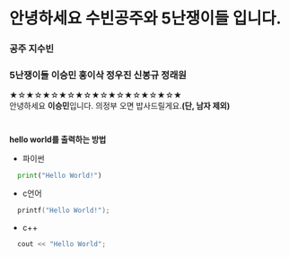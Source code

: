 # 안녕하세요 수빈공주와 5난쟁이들 입니다.
### 공주 지수빈
### 5난쟁이들 이승민 홍이삭 정우진 신봉규 정래원
  
★☆★☆★☆★☆★☆★☆★☆★☆★☆★☆★<br>
안녕하세요 **이승민**입니다.
의정부 오면 밥사드릴게요.**(단, 남자 제외)**
<br>
#
**hello world를 출력하는 방법**
* 파이썬
```py
  print("Hello World!")
```
* c언어
```c
  printf("Hello World!");
```
* c++
```c++
  cout << "Hello World";
```


